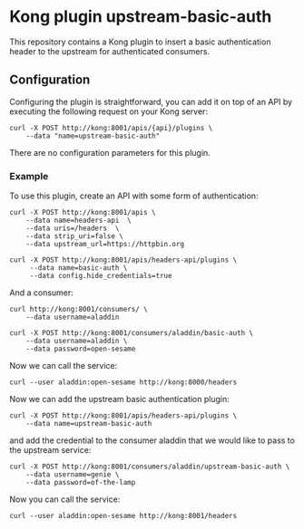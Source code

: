 # Kong plugin upstream-basic-auth

This repository contains a Kong plugin to insert a basic authentication header
to the upstream for authenticated consumers.


## Configuration
Configuring the plugin is straightforward, you can add it on top of an API by executing the following request on your Kong server:

```
curl -X POST http://kong:8001/apis/{api}/plugins \
    --data "name=upstream-basic-auth" 
```

There are no configuration parameters for this plugin.



### Example
To use this plugin, create an API with some form of authentication:
```
curl -X POST http://kong:8001/apis \
    --data name=headers-api  \
    --data uris=/headers  \
    --data strip_uri=false \
    --data upstream_url=https://httpbin.org

curl -X POST http://kong:8001/apis/headers-api/plugins \
     --data name=basic-auth \
     --data config.hide_credentials=true

```

And a consumer:
```
curl http://kong:8001/consumers/ \
	--data username=aladdin

curl -X POST http://kong:8001/consumers/aladdin/basic-auth \
    --data username=aladdin \
    --data password=open-sesame
```

Now we can call the service:

```
curl --user aladdin:open-sesame http://kong:8000/headers
```

Now we can add the upstream basic authentication plugin:

```
curl -X POST http://kong:8001/apis/headers-api/plugins \
	--data name=upstream-basic-auth 
```

and add the credential to the consumer aladdin that we would like to pass to the upstream service:

```
curl -X POST http://kong:8001/consumers/aladdin/upstream-basic-auth \
    --data username=genie \
    --data password=of-the-lamp
```

Now you can call the service:

```
curl --user aladdin:open-sesame http://kong:8001/headers

```
